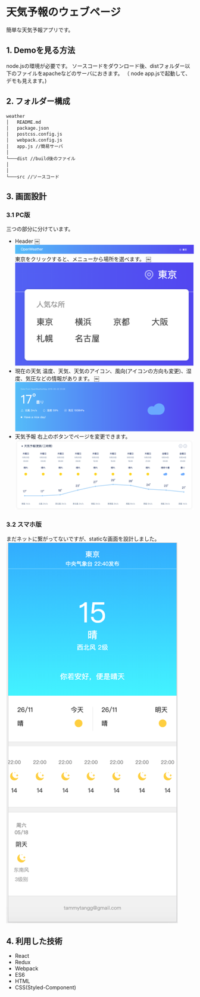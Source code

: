 # 天気予報のウェブページ
簡単な天気予報アプリです。

## 1. Demoを見る方法
node.jsの環境が必要です。
ソースコードをダウンロード後、distフォルダー以下のファイルをapacheなどのサーバにおきます。
（ node app.jsで起動して、デモも見えます。)

## 2. フォルダー構成
```
weather
│   README.md
│   package.json
│   postcss.config.js
│   webpack.config.js
│   app.js //簡易サーバ
│ 
└───dist //build後のファイル
│   
│ 
└───src //ソースコード
```

## 3. 画面設計
### 3.1 PC版
三つの部分に分けています。
- Header
￼![header](imgs/pc-header2.png)
東京をクリックすると、メニューから場所を選べます。
￼![header](imgs/pc-header1.png)
- 現在の天気
温度、天気、天気のアイコン、風向(アイコンの方向も変更)、湿度、気圧などの情報があります。
￼![current](imgs/pc-current.png)
- 天気予報
右上のボタンでページを変更できます。
![current](imgs/pc-forcast.png)
### 3.2 スマホ版
まだネットに繋がってないですが、staticな画面を設計しました。
![current](imgs/phone.png)

## 4. 利用した技術
- React
- Redux
- Webpack
- ES6
- HTML
- CSS(Styled-Component)


